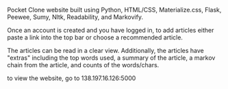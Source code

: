 Pocket Clone website built using Python, HTML/CSS, Materialize.css, Flask, Peewee, Sumy, Nltk, Readability, and Markovify. 

Once an account is created and you have logged in, to add articles either paste a link into the top bar or choose a recommended article.

The articles can be read in a clear view. Additionally, the articles have "extras" including the top words used, a summary of the article, a markov chain from the article, and counts of the words/chars.

to view the website, go to 138.197.16.126:5000


